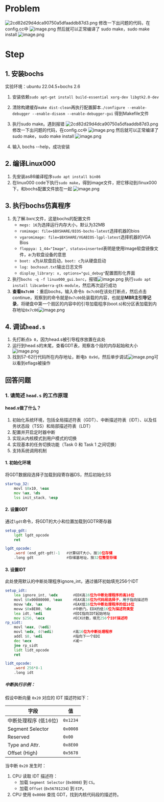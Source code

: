 # Problem
![2cd82d29d4dca90750a5dfaaddb87d3.png](https://s2.loli.net/2024/11/19/hC4QdJiVpF8Zucm.png)
修改一下出问题的代码，在config.cc中
![image.png](https://s2.loli.net/2024/11/19/rJVmTxjyOQp1AE2.png)
然后就可以正常编译了
sudo make，sudo make install
![image.png](https://s2.loli.net/2024/11/19/u19QpmKVXzSZcMW.png)
# Step
## 1. 安装bochs
实验环境：ubuntu 22.04.5+bochs 2.6
1. 安装依赖`sudo apt-get install build-essential xorg-dev libgtk2.0-dev`
2. 清除构建缓存`make dist-clean`再执行配置脚本`./configure --enable-debugger --enable-disasm --enable-debugger-gui` 得到Makefile文件
3. 执行sudo make。遇到报错
![2cd82d29d4dca90750a5dfaaddb87d3.png](https://s2.loli.net/2024/11/19/hC4QdJiVpF8Zucm.png)
修改一下出问题的代码，在config.cc中
![image.png](https://s2.loli.net/2024/11/19/rJVmTxjyOQp1AE2.png)
然后就可以正常编译了
sudo make，sudo make install
![image.png](https://s2.loli.net/2024/11/19/u19QpmKVXzSZcMW.png)

4. 输入 bochs --help，成功安装
## 2. 编译Linux000
1. 先安装as86编译程序`sudo apt install bin86`
2. 在linux000 code下执行`sudo make`，得到image文件，把它移动到/linux000下，和bochs配置文件放在一起
   ![image.png](https://s2.loli.net/2024/11/20/BLhnMe4bk1HyZrV.png)
## 3. 执行bochs仿真程序
1. 先了解.bxrc文件，这是bochs的配置文件
   - `megs: 16`为选择运行内存大小，默认为32MB
   - `romimage: file=$BXSHARE/BIOS-bochs-latest`选择机器的bios
   - `vgaromimage: file=$BXSHARE/VGABIOS-lgpl-latest`选择机器的VGA Bios
   - `floppya: 1_44="Image", status=inserted`表明是使用Image软盘镜像文件，a:为软盘设备的意思
   - `boot: a`为从软盘启动，`boot: c`为从硬盘启动
   - `log: bochsout.txt`输出日志文件
   - `display_library: x, options="gui_debug"`配置图形化界面
2. 执行`bochs -q -f linux000_gui.bxrc`，报错![image.png](https://s2.loli.net/2024/11/20/w72cnqAIhNPVej9.png)
   执行`sudo apt install libcanberra-gtk-module`，然后再次运行成功
3. **查看`0x7c00`** ：重启bochs，输入命令`b 0x7c00`在该处打断点，然后点击continue，观察到的命令就是`0x7c00`处装载的内容，也就是**MBR主引导记录**，将硬盘中第一个扇区的内容中的引导加载程序(boot.s)和分区表加载到内存地址`0x7c00`![image.png](https://s2.loli.net/2024/11/20/9VbODe1ckhT6NCA.png)
## 4. 调试`head.s`
1. 先打断点`b 0`，因为head.s被引导程序放置在此处
2. 运行到head.s的末尾，查看GDT表，观察各个段的内存起始和大小![image.png](https://s2.loli.net/2024/11/20/G1aoQ9lmjiHcJhS.png)
3. 找到57-62行代码所在内存地址，断电`b 0x9d`，然后单步调试![image.png](https://s2.loli.net/2024/11/20/n9tJCk57veASQYU.png)可以看到eflags被操作
## 回答问题
### 1. 请简述 `head.s` 的工作原理
#### head.s做了什么？
1. 初始化系统环境，包括全局描述符表（GDT）、中断描述符表（IDT）、以及任务状态段（TSS）和局部描述符表（LDT）
2. 配置并开启定时器中断
3. 实现从内核模式到用户模式的切换
4. 实现基本的任务切换功能（Task 0 和 Task 1 之间切换）
5. 支持系统调用机制
#### 1. 初始化环境
将GDT数据段选择子加载到段寄存器DS，然后初始化SS
```asm
startup_32:
    movl $0x10, %eax
    mov %ax, %ds
    lss init_stack, %esp
```
#### 2. 设置GDT
通过`lgdt`命令，将GDT的大小和位置加载到GDTR寄存器
```asm
setup_gdt:
    lgdt lgdt_opcode
    ret

lgdt_opcode:
	.word (end_gdt-gdt)-1	#计算GDT大小，按16位存储
	.long gdt		        #存储基地址，按32位整型存储
```
#### 3. 设置IDT
此处使用默认的中断处理程序ignore_int，通过循环初始填充256个IDT
```asm
setup_idt:
    lea ignore_int, %edx       #EDX高16位为中断处理程序的高16位
    movl $0x00080000, %eax     #EAX高16位为代码段选择子，用于指向描述符
    movw %dx, %ax              #EAX低16位为中断处理程序的低16位
    movw $0x8E00, %dx          #中断门，EDX的低16位为描述符类型
    lea idt, %edi              #EDI指向IDT起始地址
    mov $256, %ecx             #ECX计数，填充256个IDT描述符
rp_sidt:
    movl %eax, (%edi)
    movl %edx, 4(%edi)         #高16位为中断处理程序
    addl $8, %edi              #指向下一个EDI
    dec %ecx                   #减一
    jne rp_sidt
    lidt lidt_opcode
    ret

lidt_opcode:
	.word 256*8-1	
	.long idt		
```
##### 中断执行示例：
假设中断向量 `0x20` 对应的 IDT 描述符如下：

| 字段               | 值        |
| ---------------- | -------- |
| 中断处理程序 (低16位)    | `0x1234` |
| Segment Selector | `0x0008` |
| Reserved         | `0x00`   |
| Type and Attr.   | `0x8E00` |
| Offset (High)    | `0x5678` |

当中断 `0x20` 发生时：

1. CPU 读取 IDT 描述符：
    - 加载 `Segment Selector` (`0x0008`) 到 `CS`。
    - 加载 `Offset` (`0x56781234`) 到 `EIP`。
2. CPU 使用 `0x0008` 查找 GDT，找到内核代码段的描述符。